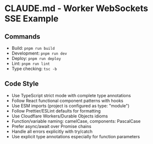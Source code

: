 # CLAUDE.md - Worker WebSockets SSE Example

## Commands
- Build: `pnpm run build`
- Development: `pnpm run dev`
- Deploy: `pnpm run deploy`
- Lint: `pnpm run lint`
- Type checking: `tsc -b`

## Code Style
- Use TypeScript strict mode with complete type annotations
- Follow React functional component patterns with hooks
- Use ESM imports (project is configured as type: "module")
- Follow Prettier/ESLint defaults for formatting
- Use Cloudflare Workers/Durable Objects idioms
- Function/variable naming: camelCase, components: PascalCase
- Prefer async/await over Promise chains
- Handle all errors explicitly with try/catch
- Use explicit type annotations especially for function parameters